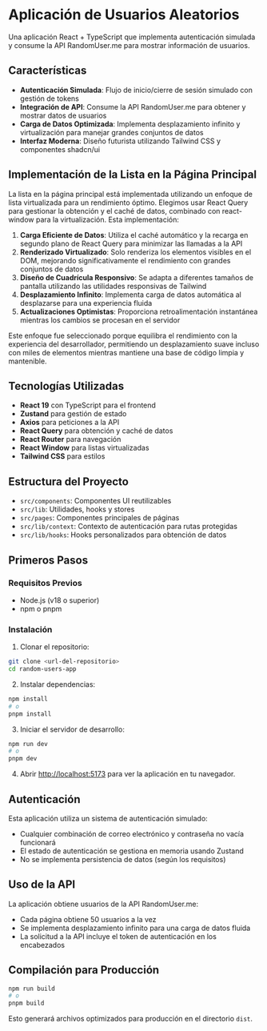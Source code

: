 # Aplicación de Usuarios Aleatorios

Una aplicación React + TypeScript que implementa autenticación simulada y consume la API RandomUser.me para mostrar información de usuarios.

## Características

- **Autenticación Simulada**: Flujo de inicio/cierre de sesión simulado con gestión de tokens
- **Integración de API**: Consume la API RandomUser.me para obtener y mostrar datos de usuarios
- **Carga de Datos Optimizada**: Implementa desplazamiento infinito y virtualización para manejar grandes conjuntos de datos
- **Interfaz Moderna**: Diseño futurista utilizando Tailwind CSS y componentes shadcn/ui

## Implementación de la Lista en la Página Principal

La lista en la página principal está implementada utilizando un enfoque de lista virtualizada para un rendimiento óptimo. Elegimos usar React Query para gestionar la obtención y el caché de datos, combinado con react-window para la virtualización. Esta implementación:

1. **Carga Eficiente de Datos**: Utiliza el caché automático y la recarga en segundo plano de React Query para minimizar las llamadas a la API
2. **Renderizado Virtualizado**: Solo renderiza los elementos visibles en el DOM, mejorando significativamente el rendimiento con grandes conjuntos de datos
3. **Diseño de Cuadrícula Responsivo**: Se adapta a diferentes tamaños de pantalla utilizando las utilidades responsivas de Tailwind
4. **Desplazamiento Infinito**: Implementa carga de datos automática al desplazarse para una experiencia fluida
5. **Actualizaciones Optimistas**: Proporciona retroalimentación instantánea mientras los cambios se procesan en el servidor

Este enfoque fue seleccionado porque equilibra el rendimiento con la experiencia del desarrollador, permitiendo un desplazamiento suave incluso con miles de elementos mientras mantiene una base de código limpia y mantenible.

## Tecnologías Utilizadas

- **React 19** con TypeScript para el frontend
- **Zustand** para gestión de estado
- **Axios** para peticiones a la API
- **React Query** para obtención y caché de datos
- **React Router** para navegación
- **React Window** para listas virtualizadas
- **Tailwind CSS** para estilos

## Estructura del Proyecto

- `src/components`: Componentes UI reutilizables
- `src/lib`: Utilidades, hooks y stores
- `src/pages`: Componentes principales de páginas
- `src/lib/context`: Contexto de autenticación para rutas protegidas
- `src/lib/hooks`: Hooks personalizados para obtención de datos

## Primeros Pasos

### Requisitos Previos

- Node.js (v18 o superior)
- npm o pnpm

### Instalación

1. Clonar el repositorio:

```bash
git clone <url-del-repositorio>
cd random-users-app
```

2. Instalar dependencias:

```bash
npm install
# o
pnpm install
```

3. Iniciar el servidor de desarrollo:

```bash
npm run dev
# o
pnpm dev
```

4. Abrir [http://localhost:5173](http://localhost:5173) para ver la aplicación en tu navegador.

## Autenticación

Esta aplicación utiliza un sistema de autenticación simulado:

- Cualquier combinación de correo electrónico y contraseña no vacía funcionará
- El estado de autenticación se gestiona en memoria usando Zustand
- No se implementa persistencia de datos (según los requisitos)

## Uso de la API

La aplicación obtiene usuarios de la API RandomUser.me:

- Cada página obtiene 50 usuarios a la vez
- Se implementa desplazamiento infinito para una carga de datos fluida
- La solicitud a la API incluye el token de autenticación en los encabezados

## Compilación para Producción

```bash
npm run build
# o
pnpm build
```

Esto generará archivos optimizados para producción en el directorio `dist`.